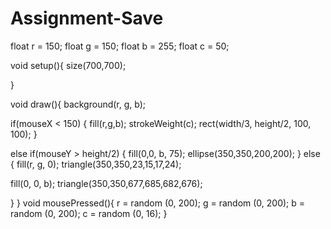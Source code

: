 # Assignment-Save
float r = 150; 
float g = 150;
float b = 255;
float c = 50;

void setup(){
  size(700,700);
  
}

void draw(){
  background(r, g, b);
  
  if(mouseX < 150) {
    fill(r,g,b);
    strokeWeight(c);
    rect(width/3, height/2, 100, 100);
  }
  
  else if(mouseY > height/2) {
    fill(0,0, b, 75);
  ellipse(350,350,200,200);
}
  else {
  fill(r, g, 0);
  triangle(350,350,23,15,17,24);
  
   fill(0, 0, b);
  triangle(350,350,677,685,682,676);
  
}
}
void mousePressed(){
  r = random (0, 200);
  g = random (0, 200);
  b = random (0, 200);
  c = random (0, 16);
}  

